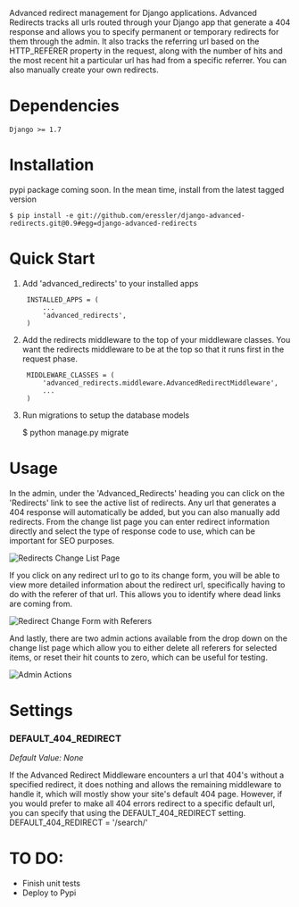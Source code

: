 Advanced redirect management for Django applications. Advanced Redirects tracks all urls routed through your Django app that generate a 404 response and allows you to specify permanent or temporary redirects for them through the admin. It also tracks the referring url based on the HTTP_REFERER property in the request, along with the number of hits and the most recent hit a particular url has had from a specific referrer. You can also manually create your own redirects.

# Dependencies
    Django >= 1.7

# Installation
pypi package coming soon.  In the mean time, install from the latest tagged version

    $ pip install -e git://github.com/eressler/django-advanced-redirects.git@0.9#egg=django-advanced-redirects

# Quick Start
1. Add 'advanced_redirects' to your installed apps

        INSTALLED_APPS = (
            ...
            'advanced_redirects',
        )

2. Add the redirects middleware to the top of your middleware classes. You want the redirects middleware to be at the top so that it runs first in the request phase.

        MIDDLEWARE_CLASSES = (
            'advanced_redirects.middleware.AdvancedRedirectMiddleware',
            ...
        )

3. Run migrations to setup the database models

    $ python manage.py migrate

# Usage
In the admin, under the 'Advanced_Redirects' heading you can click on the 'Redirects' link to see the active list of redirects. Any url that generates a 404 response will automatically be added, but you can also manually add redirects. From the change list page you can enter redirect information directly and select the type of response code to use, which can be important for SEO purposes.

![Redirects Change List Page](https://raw.githubusercontent.com/eressler/django-advanced-redirects/master/docs/images/change_list.png)

If you click on any redirect url to go to its change form, you will be able to view more detailed information about the redirect url, specifically having to do with the referer of that url. This allows you to identify where dead links are coming from.

![Redirect Change Form with Referers](https://raw.githubusercontent.com/eressler/django-advanced-redirects/master/docs/images/change_form.png)

And lastly, there are two admin actions available from the drop down on the change list page which allow you to either delete all referers for selected items, or reset their hit counts to zero, which can be useful for testing.

![Admin Actions](https://github.com/eressler/django-advanced-redirects/blob/master/docs/images/admin_actions.png)

# Settings
### DEFAULT_404_REDIRECT
_Default Value: None_

If the Advanced Redirect Middleware encounters a url that 404's without a specified redirect, it does nothing and allows the remaining middleware to handle it, which will mostly show your site's default 404 page.  However, if you would prefer to make all 404 errors redirect to a specific default url, you can specify that using the DEFAULT_404_REDIRECT setting.
    DEFAULT_404_REDIRECT = '/search/'

# TO DO:
* Finish unit tests
* Deploy to Pypi
